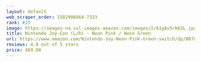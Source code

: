 ```yaml
---
layout: default 
﻿web_scraper_order: 1582906864-7333
rank: #15
image: https://images-na.ssl-images-amazon.com/images/I/61gAv5rkK3L.jpg
title: Nintendo Joy-Con (L/R) - Neon Pink / Neon Green
url: https://www.amazon.com/Nintendo-Joy-Neon-Pink-Green-switch/dp/B078GZM4H8/ref=zg_mw_videogames_15?_encoding=UTF8&psc=1&refRID=7CPRMDBM19Z4C6MKHK80
reviews: 4.8 out of 5 stars
price: $69.00 
---
```

